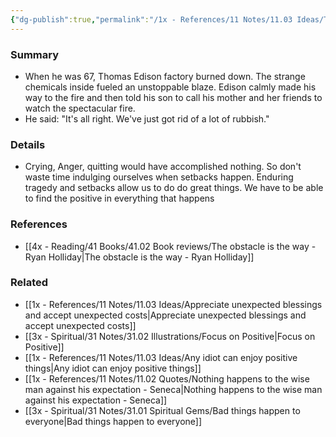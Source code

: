 ```yaml
---
{"dg-publish":true,"permalink":"/1x - References/11 Notes/11.03 Ideas/Thomas Edison factory burns down and his positive reaction/","title":"Thomas Edison factory burns down and his positive reaction","created":"2023-08-06T12:07:32.543+03:00","updated":"2024-02-14T20:18:21.883+03:00"}
---
```



### Summary
- When he was 67, Thomas Edison factory burned down. The strange chemicals inside fueled an unstoppable blaze. Edison calmly made his way to the fire and then told his son to call his mother and her friends to watch the spectacular fire.
- He said: "It's all right. We've just got rid of a lot of rubbish."

### Details
- Crying, Anger, quitting would have accomplished nothing. So don't waste time indulging ourselves when setbacks happen. Enduring tragedy and setbacks allow us to do do great things. We have to be able to find the positive in everything that happens

### References
- [[4x - Reading/41 Books/41.02 Book reviews/The obstacle is the way - Ryan Holliday\|The obstacle is the way - Ryan Holliday]]

### Related
- [[1x - References/11 Notes/11.03 Ideas/Appreciate unexpected blessings and accept unexpected costs\|Appreciate unexpected blessings and accept unexpected costs]]
- [[3x - Spiritual/31 Notes/31.02 Illustrations/Focus on Positive\|Focus on Positive]]
- [[1x - References/11 Notes/11.03 Ideas/Any idiot can enjoy positive things\|Any idiot can enjoy positive things]]
- [[1x - References/11 Notes/11.02 Quotes/Nothing happens to the wise man against his expectation - Seneca\|Nothing happens to the wise man against his expectation - Seneca]]
- [[3x - Spiritual/31 Notes/31.01 Spiritual Gems/Bad things happen to everyone\|Bad things happen to everyone]]